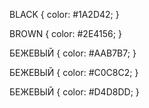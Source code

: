 BLACK {
    color: #1A2D42;
}

BROWN {
    color: #2E4156;
}

 БЕЖЕВЫЙ {
     color: #AAB7B7;
 }

БЕЖЕВЫЙ {
    color: #C0C8C2;
}

БЕЖЕВЫЙ {
    color: #D4D8DD;
}